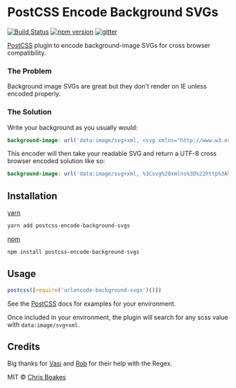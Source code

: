 # PostCSS Encode Background SVGs
[![Build Status][travis-badge]][travis-link] [![npm version][npm-badge-version]][npm-link] [![gitter][gitter-badge]][gitter-link]

[npm-badge-version]: https://img.shields.io/npm/v/postcss-encode-background-svgs.svg
[npm-link]: https://www.npmjs.com/package/postcss-encode-background-svgs
[gitter-badge]: https://badges.gitter.im/Join%20Chat.svg
[gitter-link]: https://gitter.im/peterramsing/lost
[travis-badge]: https://travis-ci.org/chrisboakes/postcss-encode-background-svgs.svg?branch=master
[travis-link]: https://travis-ci.org/chrisboakes/postcss-encode-background-svgs

[PostCSS](https://github.com/postcss/postcss) plugin to encode background-image SVGs for cross browser compatibility.

### The Problem
Background image SVGs are great but they don't render on IE unless encoded properly.

### The Solution
Write your background as you usually would:

```scss
background-image: url('data:image/svg+xml, <svg xmlns="http://www.w3.org/2000/svg" /></svg>');
```
This encoder will then take your readable SVG and return a UTF-8 cross browser encoded solution like so:

```scss
background-image: url('data:image/svg+xml, %3Csvg%20xmlns%3D%22http%3A%2F%2Fwww.w3.org%2F2000%2Fsvg%22%20%2F%3E%3C%2Fsvg%3E');
```

## Installation
[yarn](https://yarnpkg.com/en/)

```sh
yarn add postcss-encode-background-svgs
```

[npm](https://www.npmjs.com/)

```sh
npm install postcss-encode-background-svgs
```

## Usage
```js
postcss([require('urlencode-background-svgs')()])
```

See the [PostCSS](https://github.com/postcss/postcss#usage) docs for examples for your environment.

Once included in your environment, the plugin will search for any scss value with ```data:image/svg+xml```.

## Credits

Big thanks for [Vasi](https://github.com/Vasiharan) and [Rob](https://github.com/RobDWaller) for their help with the Regex.

MIT © [Chris Boakes](https://twitter.com/cboakes)
